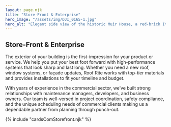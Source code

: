 ```yaml
---
layout: page.njk
title: "Store-Front & Enterprise"
hero_image: "/assets/img/DJI_0165-1.jpg"
hero_alt: "Elegant side view of the historic Muir House, a red-brick Italianate structure with white trim and ornate brackets installed under the soffits of a newly installed roof. The building features arched windows, a white wooden back porch, and a brick driveway lightly dusted with snow. The preserved structure sits surrounded by leafless winter trees, in front of a dim, sunsetting sky."
---
```


## Store-Front & Enterprise

The exterior of your building is the first-impression for your product or service. We help you put your best foot forward with high-performance systems that look sharp and last long. Whether you need a new roof, window systems, or façade updates, Roof Rite works with top-tier materials and provides installations to fit your timeline and budget.

With years of experience in the commercial sector, we’ve built strong relationships with maintenance managers, developers, and business owners. Our team is well-versed in project coordination, safety compliance, and the unique scheduling needs of commercial clients making us a dependable partner from planning through punch-out.

<div class="breakout">
  {% include "cardsComStorefront.njk" %}
  <!-- Possible Gallery Here -->
</div>
